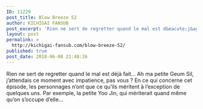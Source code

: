 ```yaml
---
ID: 11229
post_title: Blow Breeze 52
author: KICHIGAI FANSUB
post_excerpt: 'Rien ne sert de regretter quand le mal est d&eacute;j&agrave; fait&hellip; Ah ma petite Geum Sil, j&rsquo;attendais ce moment avec impatience, pas vous ? En ce qui concerne cet &eacute;pisode, les personnages n&rsquo;ont que ce qu&rsquo;ils m&eacute;ritent &agrave; l&rsquo;exception de quelques uns. Par exemple, la petite Yoo Jin, qui m&eacute;riterait quand m&ecirc;me qu&rsquo;on s&rsquo;occupe d&rsquo;elle&hellip;'
layout: post
permalink: >
  http://kichigai-fansub.com/blow-breeze-52/
published: true
post_date: 2018-06-08 21:48:26
---
```

Rien ne sert de regretter quand le mal est déjà fait&#8230; Ah ma petite Geum Sil, j&#8217;attendais ce moment avec impatience, pas vous ? En ce qui concerne cet épisode, les personnages n&#8217;ont que ce qu&#8217;ils méritent à l&#8217;exception de quelques uns. Par exemple, la petite Yoo Jin, qui mériterait quand même qu&#8217;on s&#8217;occupe d&#8217;elle&#8230;